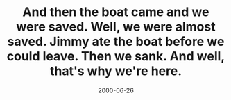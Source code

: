 ---
layout: base.njk
title : 'And then the boat came and we were saved.  Well, we were almost saved. Jimmy ate the boat before we could leave.  Then we sank.  And well, that&#39;s why we&#39;re here.' 
view_title : 'And then the boat came and we were saved.  Well, we were almost saved. Jimmy ate the boat before we could leave.  Then we sank.  And well, that&#39;s why we&#39;re here.' 
year : '2000' 
date : '2000-06-26' 
img_file : '/drawing/jimmyboat.png' 
html_file : 'jimmybo' 
next_html : 'whygreen.html' 
year_order : '437' 
permalink : "title/{{html_file}}.html"
---